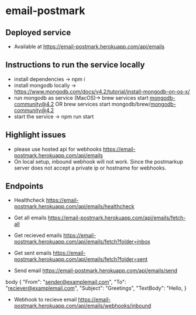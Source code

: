 # email-postmark

## Deployed service
- Available at https://email-postmark.herokuapp.com/api/emails


## Instructions to run the service locally
- install dependencies -> npm i
- install mongodb locally -> https://www.mongodb.com/docs/v4.2/tutorial/install-mongodb-on-os-x/
- run mongodb as service (MacOS)-> brew services start mongodb-community@4.2  OR  brew services start  mongodb/brew/mongodb-community@4.2
- start the service -> npm run start


## Highlight issues
- please use hosted api for webhooks https://email-postmark.herokuapp.com/api/emails
- On local setup, inbound webhook will not work. Since the postmarkup server does not accept a private ip or hostname for webhooks.


## Endpoints
- Healthcheck
https://email-postmark.herokuapp.com/api/emails/healthcheck

- Get all emails
https://email-postmark.herokuapp.com/api/emails/fetch-all

- Get recieved emails
https://email-postmark.herokuapp.com/api/emails/fetch?folder=inbox

- Get sent emails
https://email-postmark.herokuapp.com/api/emails/fetch?folder=sent

- Send email
https://email-postmark.herokuapp.com/api/emails/send

body 
 {
  "From": "sender@examplemail.com",
  "To": "reciever@examplemail.com",
  "Subject": "Greetings",
  "TextBody": "Hello,
}

- Webhook to recieve email
https://email-postmark.herokuapp.com/api/emails/webhooks/inbound
